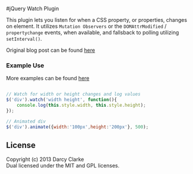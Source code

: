 #jQuery Watch Plugin
 
This plugin lets you listen for when a CSS property, or properties, changes on element. It utilizes `Mutation Observers` or the `DOMAttrModified` / `propertychange` events, when available, and fallsback to polling utilizing `setInterval()`.

Original blog post can be found [here](http://darcyclarke.me/development/detect-attribute-changes-with-jquery/)

### Example Use

More examples can be found [here](http://darcyclarke.me/dev/watch/)

```javascript

// Watch for width or height changes and log values
$('div').watch('width height', function(){
	console.log(this.style.width, this.style.height);
});

// Animated div
$('div').animate({width:'100px',height:'200px'}, 500);
````

## License
Copyright (c) 2013 Darcy Clarke  
Dual licensed under the MIT and GPL licenses.  
